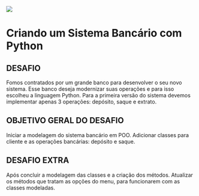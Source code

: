 
![](https://hermes.dio.me/tracks/648ef080-6c4b-4e54-bf72-34f62030f350.png)
# Criando um Sistema Bancário com Python 

## DESAFIO
Fomos contratados por um grande banco para desenvolver o seu novo sistema.
Esse banco deseja modernizar suas operações e para isso escolheu a linguagem Python.
Para a primeira versão do sistema devemos implementar apenas 3 operações: depósito, saque e extrato.

## OBJETIVO GERAL DO DESAFIO
Iniciar a modelagem do sistema bancário em POO. Adicionar classes para cliente e as operações bancárias: depósito e saque.

## DESAFIO EXTRA
   Após concluir a modelagem das classes e a criação dos métodos. Atualizar os métodos que tratam as opções do menu,
   para funcionarem com as classes modeladas.
